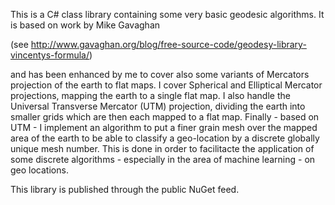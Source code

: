 This is a C# class library containing some very basic geodesic algorithms.
It is based on work by Mike Gavaghan 

(see http://www.gavaghan.org/blog/free-source-code/geodesy-library-vincentys-formula/)

and has been enhanced by me to cover also some variants of Mercators projection of the earth to
flat maps. I cover Spherical and Elliptical Mercator projections, mapping the earth to a single
flat map. I also handle the Universal Transverse Mercator (UTM) projection, dividing the earth into
smaller grids which are then each mapped to a flat map.
Finally - based on UTM - I implement an algorithm to put a finer grain mesh over the mapped area of
the earth to be able to classify a geo-location by a discrete globally unique mesh number. This
is done in order to facilitacte the application of some discrete algorithms - especially in the
area of machine learning - on geo locations.

This library is published through the public NuGet feed.
